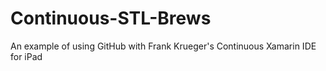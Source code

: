 # Continuous-STL-Brews
An example of using GitHub with Frank Krueger's Continuous Xamarin IDE for iPad
